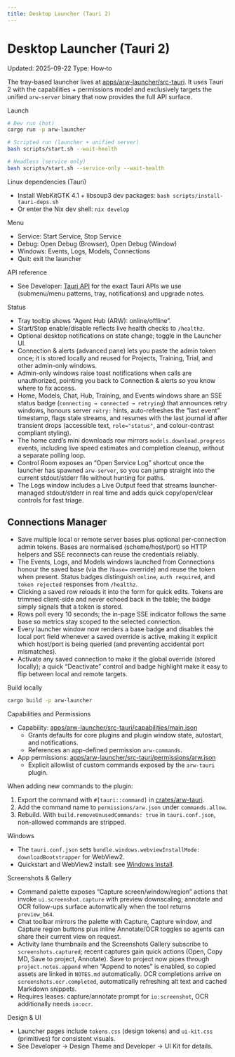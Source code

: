 ```yaml
---
title: Desktop Launcher (Tauri 2)
---
```


# Desktop Launcher (Tauri 2)
Updated: 2025-09-22
Type: How‑to

The tray-based launcher lives at [apps/arw-launcher/src-tauri](https://github.com/t3hw00t/ARW/blob/main/apps/arw-launcher/src-tauri). It uses Tauri 2 with the capabilities + permissions model and exclusively targets the unified `arw-server` binary that now provides the full API surface.

Launch
```bash
# Dev run (hot)
cargo run -p arw-launcher

# Scripted run (launcher + unified server)
bash scripts/start.sh --wait-health

# Headless (service only)
bash scripts/start.sh --service-only --wait-health
```

Linux dependencies (Tauri)
- Install WebKitGTK 4.1 + libsoup3 dev packages: `bash scripts/install-tauri-deps.sh`
- Or enter the Nix dev shell: `nix develop`

Menu
- Service: Start Service, Stop Service
- Debug: Open Debug (Browser), Open Debug (Window)
- Windows: Events, Logs, Models, Connections
- Quit: exit the launcher

API reference
- See Developer: [Tauri API](../developer/tauri_api.md) for the exact Tauri APIs we use (submenu/menu patterns, tray, notifications) and upgrade notes.

Status
- Tray tooltip shows “Agent Hub (ARW): online/offline”.
- Start/Stop enable/disable reflects live health checks to `/healthz`.
- Optional desktop notifications on state change; toggle in the Launcher UI.
- Connection & alerts (advanced pane) lets you paste the admin token once; it is stored locally and reused for Projects, Training, Trial, and other admin-only windows.
- Admin-only windows raise toast notifications when calls are unauthorized, pointing you back to Connection & alerts so you know where to fix access.
- Home, Models, Chat, Hub, Training, and Events windows share an SSE status badge (`connecting → connected → retrying`) that announces retry windows, honours server `retry:` hints, auto-refreshes the “last event” timestamp, flags stale streams, and resumes with the last journal id after transient drops (accessible text, `role="status"`, and colour-contrast compliant styling).
- The home card’s mini downloads row mirrors `models.download.progress` events, including live speed estimates and completion cleanup, without a separate polling loop.
- Control Room exposes an “Open Service Log” shortcut once the launcher has spawned `arw-server`, so you can jump straight into the current stdout/stderr file without hunting for paths.
- The Logs window includes a Live Output feed that streams launcher-managed stdout/stderr in real time and adds quick copy/open/clear controls for fast triage.

## Connections Manager

- Save multiple local or remote server bases plus optional per-connection admin tokens. Bases are normalised (scheme/host/port) so HTTP helpers and SSE reconnects can reuse the credentials reliably.
- The Events, Logs, and Models windows launched from Connections honour the saved base (via the `?base=` override) and reuse the token when present. Status badges distinguish `online`, `auth required`, and `token rejected` responses from `/healthz`.
- Clicking a saved row reloads it into the form for quick edits. Tokens are trimmed client-side and never echoed back in the table; the badge simply signals that a token is stored.
- Rows poll every 10 seconds; the in-page SSE indicator follows the same base so metrics stay scoped to the selected connection.
- Every launcher window now renders a base badge and disables the local port field whenever a saved override is active, making it explicit which host/port is being queried (and preventing accidental port mismatches).
- Activate any saved connection to make it the global override (stored locally); a quick “Deactivate” control and badge highlight make it easy to flip between local and remote targets.

Build locally
```bash
cargo build -p arw-launcher
```

Capabilities and Permissions
- Capability: [apps/arw-launcher/src-tauri/capabilities/main.json](https://github.com/t3hw00t/ARW/blob/main/apps/arw-launcher/src-tauri/capabilities/main.json)
  - Grants defaults for core plugins and plugin window state, autostart, and notifications.
  - References an app-defined permission `arw-commands`.
- App permissions: [apps/arw-launcher/src-tauri/permissions/arw.json](https://github.com/t3hw00t/ARW/blob/main/apps/arw-launcher/src-tauri/permissions/arw.json)
  - Explicit allowlist of custom commands exposed by the `arw-tauri` plugin.

When adding new commands to the plugin:
1) Export the command with `#[tauri::command]` in [crates/arw-tauri](https://github.com/t3hw00t/ARW/blob/main/crates/arw-tauri).
2) Add the command name to `permissions/arw.json` under `commands.allow`.
3) Rebuild. With `build.removeUnusedCommands: true` in `tauri.conf.json`, non-allowed commands are stripped.

Windows
- The `tauri.conf.json` sets `bundle.windows.webviewInstallMode: downloadBootstrapper` for WebView2.
 - Quickstart and WebView2 install: see [Windows Install](windows_install.md).

Screenshots & Gallery
- Command palette exposes “Capture screen/window/region” actions that invoke `ui.screenshot.capture` with preview downscaling; annotate and OCR follow-ups surface automatically when the tool returns `preview_b64`.
- Chat toolbar mirrors the palette with Capture, Capture window, and Capture region buttons plus inline Annotate/OCR toggles so agents can share their current view on request.
- Activity lane thumbnails and the Screenshots Gallery subscribe to `screenshots.captured`; recent captures gain quick actions (Open, Copy MD, Save to project, Annotate). Save to project now pipes through `project.notes.append` when “Append to notes” is enabled, so copied assets are linked in `NOTES.md` automatically. OCR completions arrive on `screenshots.ocr.completed`, automatically refreshing alt text and cached Markdown snippets.
- Requires leases: capture/annotate prompt for `io:screenshot`, OCR additionally needs `io:ocr`.

Design & UI
- Launcher pages include `tokens.css` (design tokens) and `ui-kit.css` (primitives) for consistent visuals.
- See Developer → Design Theme and Developer → UI Kit for details.
